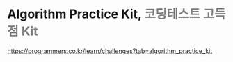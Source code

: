 # Algorithm Practice Kit, <span style= "color: gray">코딩테스트 고득점 Kit</span> 
https://programmers.co.kr/learn/challenges?tab=algorithm_practice_kit
